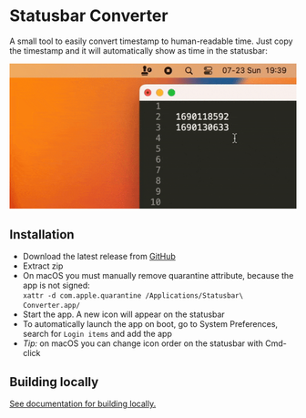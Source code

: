 # Statusbar Converter

A small tool to easily convert timestamp to human-readable time. Just copy the
timestamp and it will automatically show as time in the statusbar: 

![demo](/docs/demo-2.gif)


## Installation

- Download the latest release from [GitHub](https://github.com/mindaugasw/statusbar-converter/releases)  
- Extract zip  
- On macOS you must manually remove quarantine attribute, because the app is not signed:  
  `xattr -d com.apple.quarantine /Applications/Statusbar\ Converter.app/`
- Start the app. A new icon will appear on the statusbar
- To automatically launch the app on boot, go to System Preferences, search for `Login items` and add the app
- _Tip:_ on macOS you can change icon order on the statusbar with Cmd-click


## Building locally

[See documentation for building locally.](/docs/building.md)
